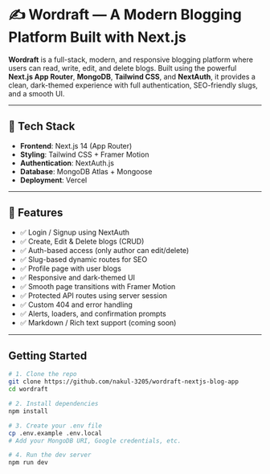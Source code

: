 # ✍️ Wordraft — A Modern Blogging Platform Built with Next.js

**Wordraft** is a full-stack, modern, and responsive blogging platform where users can read, write, edit, and delete blogs. Built using the powerful **Next.js App Router**, **MongoDB**, **Tailwind CSS**, and **NextAuth**, it provides a clean, dark-themed experience with full authentication, SEO-friendly slugs, and a smooth UI.

>
---

## 🔧 Tech Stack

- **Frontend**: Next.js 14 (App Router)
- **Styling**: Tailwind CSS + Framer Motion
- **Authentication**: NextAuth.js
- **Database**: MongoDB Atlas + Mongoose
- **Deployment**: Vercel

---

## 🌟 Features

- ✅ Login / Signup using NextAuth
- ✅ Create, Edit & Delete blogs (CRUD)
- ✅ Auth-based access (only author can edit/delete)
- ✅ Slug-based dynamic routes for SEO
- ✅ Profile page with user blogs
- ✅ Responsive and dark-themed UI
- ✅ Smooth page transitions with Framer Motion
- ✅ Protected API routes using server session
- ✅ Custom 404 and error handling
- ✅ Alerts, loaders, and confirmation prompts
- ✅ Markdown / Rich text support (coming soon)

---

##  Getting Started

```bash
# 1. Clone the repo
git clone https://github.com/nakul-3205/wordraft-nextjs-blog-app
cd wordraft

# 2. Install dependencies
npm install

# 3. Create your .env file
cp .env.example .env.local
# Add your MongoDB URI, Google credentials, etc.

# 4. Run the dev server
npm run dev
